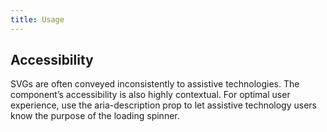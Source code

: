 ```yaml
---
title: Usage
---
```


## Accessibility

SVGs are often conveyed inconsistently to assistive technologies. The component’s accessibility is also highly contextual.
For optimal user experience, use the aria-description prop to let assistive technology users know the purpose of the loading spinner.
